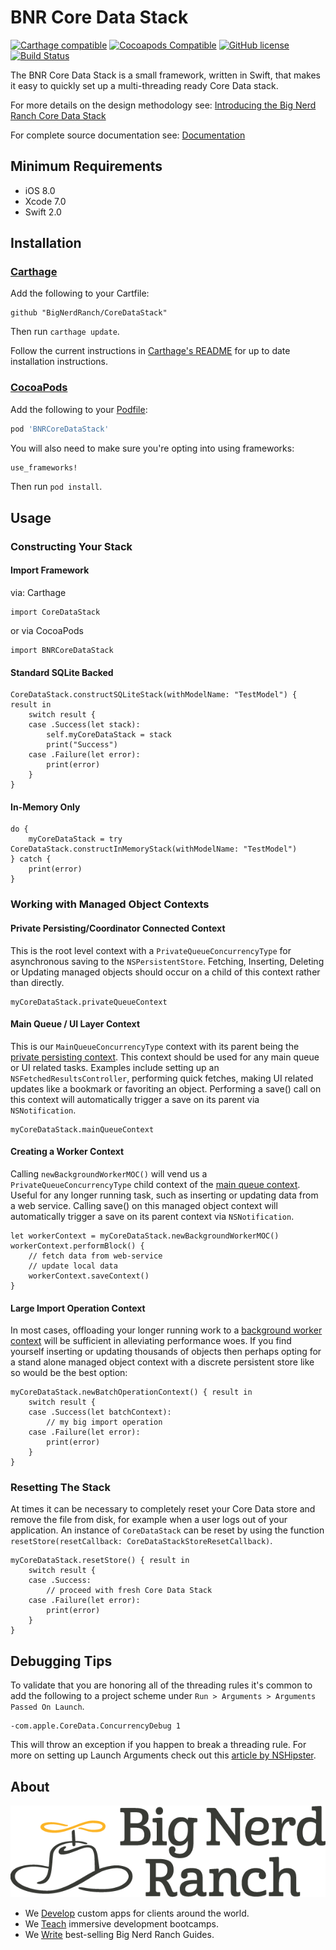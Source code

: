 # BNR Core Data Stack
[![Carthage compatible](https://img.shields.io/badge/Carthage-compatible-4BC51D.svg?style=flat)](https://github.com/Carthage/Carthage)
[![Cocoapods Compatible](https://img.shields.io/cocoapods/v/BNRCoreDataStack.svg)](http://cocoapods.org)
[![GitHub license](https://img.shields.io/badge/license-MIT-lightgrey.svg)](./LICENSE)
[![Build Status](https://travis-ci.org/bignerdranch/CoreDataStack.svg)](https://travis-ci.org/bignerdranch/CoreDataStack)


The BNR Core Data Stack is a small framework, written in Swift, that makes it easy to quickly set up a multi-threading ready Core Data stack.

For more details on the design methodology see: [Introducing the Big Nerd Ranch Core Data Stack](https://www.bignerdranch.com/blog/introducing-the-big-nerd-ranch-core-data-stack/)

For complete source documentation see: [Documentation](http://bignerdranch.github.io/CoreDataStack/index.html)

## Minimum Requirements

- iOS 8.0
- Xcode 7.0
- Swift 2.0

## Installation

### [Carthage]

[Carthage]: https://github.com/Carthage/Carthage

Add the following to your Cartfile:

```
github "BigNerdRanch/CoreDataStack"
```

Then run `carthage update`.

Follow the current instructions in [Carthage's README][carthage-installation]
for up to date installation instructions.

[carthage-installation]: https://github.com/Carthage/Carthage/blob/master/README.md

### [CocoaPods]

[CocoaPods]: http://cocoapods.org

Add the following to your [Podfile](http://guides.cocoapods.org/using/the-podfile.html):

```ruby
pod 'BNRCoreDataStack'
```

You will also need to make sure you're opting into using frameworks:

```ruby
use_frameworks!
```

Then run `pod install`.

## <a id="usage"></a> Usage

### Constructing Your Stack

#### Import Framework

via: Carthage

```
import CoreDataStack
```

or via CocoaPods

```
import BNRCoreDataStack
```

#### <a id="sqlite_construct"></a> Standard SQLite Backed

```
CoreDataStack.constructSQLiteStack(withModelName: "TestModel") { result in
	switch result {
	case .Success(let stack):
		self.myCoreDataStack = stack
		print("Success")
	case .Failure(let error):
		print(error)
	}
}
```

#### In-Memory Only

```
do {
	myCoreDataStack = try CoreDataStack.constructInMemoryStack(withModelName: "TestModel")
} catch {
	print(error)
}
```

### Working with Managed Object Contexts

#### <a id="persisting_moc"></a> Private Persisting/Coordinator Connected Context

This is the root level context with a `PrivateQueueConcurrencyType` for asynchronous saving to the `NSPersistentStore`. Fetching, Inserting, Deleting or Updating managed objects should occur on a child of this context rather than directly.

```
myCoreDataStack.privateQueueContext
```

#### <a id="main_moc"></a> Main Queue / UI Layer Context

This is our `MainQueueConcurrencyType` context with its parent being the [private persisting context](#persisting_moc). This context should be used for any main queue or UI related tasks. Examples include setting up an `NSFetchedResultsController`, performing quick fetches, making UI related updates like a bookmark or favoriting an object. Performing a save() call on this context will automatically trigger a save on its parent via `NSNotification`.

```
myCoreDataStack.mainQueueContext
``` 

#### <a id="worker_moc"></a> Creating a Worker Context

Calling `newBackgroundWorkerMOC()` will vend us a `PrivateQueueConcurrencyType` child context of the [main queue context](#main_moc). Useful for any longer running task, such as inserting or updating data from a web service. Calling save() on this managed object context will automatically trigger a save on its parent context via `NSNotification`.

```
let workerContext = myCoreDataStack.newBackgroundWorkerMOC()
workerContext.performBlock() {
    // fetch data from web-service
    // update local data
    workerContext.saveContext()
}
```

#### Large Import Operation Context

In most cases, offloading your longer running work to a [background worker context](#worker_moc) will be sufficient in alleviating performance woes. If you find yourself inserting or updating thousands of objects then perhaps opting for a stand alone managed object context with a discrete persistent store like so would be the best option:

```
myCoreDataStack.newBatchOperationContext() { result in
    switch result {
    case .Success(let batchContext):
        // my big import operation
    case .Failure(let error):
        print(error)
    }
}
```

### Resetting The Stack

At times it can be necessary to completely reset your Core Data store and remove the file from disk, for example when a user logs out of your application. An instance of `CoreDataStack` can be reset by using the function `resetStore(resetCallback: CoreDataStackStoreResetCallback)`.


```
myCoreDataStack.resetStore() { result in
    switch result {
    case .Success:
        // proceed with fresh Core Data Stack
    case .Failure(let error):
        print(error)
    }
}
```

## Debugging Tips

To validate that you are honoring all of the threading rules it's common to add the following to a project scheme under `Run > Arguments > Arguments Passed On Launch`.

```
-com.apple.CoreData.ConcurrencyDebug 1
```

This will throw an exception if you happen to break a threading rule. For more on setting up Launch Arguments check out this [article by NSHipster](http://nshipster.com/launch-arguments-and-environment-variables/).

## About

[![Big Nerd Ranch](./Resources/logo.png)](http://bignerdranch.com)

- We [Develop][develop] custom apps for clients around the world.
- We [Teach][teach] immersive development bootcamps.
- We [Write][write] best-selling Big Nerd Ranch Guides.

[develop]: https://www.bignerdranch.com/we-develop/
[teach]: https://www.bignerdranch.com/we-teach/
[write]: https://www.bignerdranch.com/we-write/
